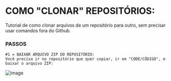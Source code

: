 # COMO "CLONAR" REPOSITÓRIOS:
Tutorial de como clonar arquivos de um repositório para outro, sem precisar usar comandos fora do Github.

### PASSOS
~~~
#1 = BAIXAR ARQUIVO ZIP DO REPOSITÓRIO:
Você precisa ir no repositório que quer copiar, ir em "CODE/CÓDIGO", e baixar o arquivo ZIP:
~~~
![image](https://user-images.githubusercontent.com/125154278/233844317-c2271763-85d2-43f4-a775-a551ff733f39.png)
